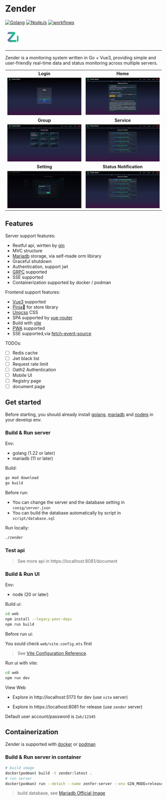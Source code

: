 # Zender

[![Golang](https://img.shields.io/badge/golang-_1.22-blue)](https://go.dev/)
[![NodeJs](https://img.shields.io/badge/node-_22.1.0-orange)](https://nodejs.org)
[![workflows](https://img.shields.io/badge/license-_MIT-greenyellow)](https://github.com/Armageddon6026/zender/blob/master/LICENSE)

<img src="web/public/logo.png" width="50px">

---
Zender is a monitoring system written in Go + Vue3, providing simple and user-friendly real-time data and status monitoring across multiple servers.


<table>
  <tr>
     <td width="50%" align="center"><b>Login</b></td>
     <td width="50%" align="center"><b>Home</b></td>
  </tr>
  <tr>
     <td><img src="assets/login.jpg"/></td>
     <td><img src="assets/home.jpg"/></td>
  </tr>
  <tr>
      <td width="50%" align="center"><b>Group</b></td>
      <td width="50%" align="center"><b>Service</b></td>
  </tr>
  <tr>
     <td><img src="assets/group.jpg"/></td>
     <td><img src="assets/service.jpg"/></td>
  </tr>
  <tr>
      <td width="50%" align="center"><b>Setting</b></td>
      <td width="50%" align="center"><b>Status Notification</b></td>
  </tr>
  <tr>
     <td><img src="assets/setting.jpg"/></td>
     <td><img src="assets/waring.jpg"/></td>
  </tr>
</table>

## Features
Server support features:
- Restful api, wirtten by [gin](https://gin-gonic.com/)
- MVC structure
- [Mariadb](https://mariadb.org/) storage, via self-made orm libirary
- Graceful shutdown
- Authentication, support jwt
- [GRPC](https://grpc.io/) supported
- SSE supported
- Containerization supported by docker / podman

Frontend support features:
- [Vue3](https://vuejs.org/) supported
- [Pinia](https://pinia.vuejs.org/)🍍 for store library
- [Unocss](https://unocss.dev/) CSS
- SPA supported by [vue-router](https://router.vuejs.org/)
- Build with [vite](https://vitejs.dev/)
- [PWA](https://developer.mozilla.org/zh-TW/docs/Web/Progressive_web_apps) supported
- SSE supported,via [fetch-event-source](https://github.com/Azure/fetch-event-source)

TODOs:
- [ ] Redis cache
- [ ] Jwt black list 
- [ ] Request rate limit
- [ ] Oath2 Authentication
- [ ] Mobile UI 
- [ ] Registry page
- [ ] document page

## Get started
Before starting, you should already install [golang](https://go.dev/), [mariadb](https://mariadb.org/) and [nodejs](https://nodejs.org/en/download/) in your develop env.
### Build & Run server

Env:
- golang (1.22 or later)
- mariadb (11 or later)

Build:
```bash
go mod download
go build
```
Before run:
- You can change the server and the database setting in `conig/server.json`
- You can build the database automatically by script in `script/database.sql`

Run locally:
```bash
./zender
```


### Test api
>See more api in https://localhost:8081/document


### Build & Run UI

Env:
- node (20 or later)

Build ui:
```bash
cd web
npm install --legacy-peer-deps
npm run build
```
Before run ui:

You sould check `web/vite.config.mts` first
>See [Vite Configuration Reference](https://vitejs.dev/config/).

Run ui with vite:
```bash
cd web
npm run dev 
```

View Web
- Explore in http://localhost:5173 for dev (use `vite` server)

- Explore in https://localhost:8081 for release (use `zender` server)

Default user account/password is `Zak/12345`


## Containerization

Zender is supported with [docker](https://docs.docker.com/engine/install/) or [podman](https://podman.io/docs/installation)

### Build & Run server in container

```bash
# build image
docker(podman) build -t zender:latest .
# run server
docker(podman) run --detach --name zenfer-server --env GIN_MODE=release  zender:latestt
```

> build database, see [Mariadb Official Image](https://hub.docker.com/_/mariadb)
